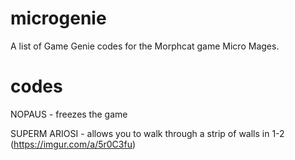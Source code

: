 # microgenie
A list of Game Genie codes for the Morphcat game Micro Mages.

# codes
NOPAUS - freezes the game

SUPERM ARIOSI - allows you to walk through a strip of walls in 1-2 (https://imgur.com/a/5r0C3fu)   
